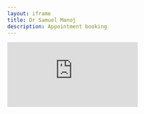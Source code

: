 ```yaml
---
layout: iframe
title: Dr Samuel Manoj
description: Appointment booking
---
```


<p></p>

<iframe src="https://script.google.com/macros/s/AKfycbzH_zAwfp9s1xmJgQdByxmqllAEr8BiBP-a6YDNAUXygbsgJ1cTymsSFFW_i985OH-Ucg/exec" frameborder="0" allowfullscreen></iframe>

<script>
var docId = urlParam() || "1";

if (docId == "2"){
$('#project_title').text("Dr Shalima Pinnamaneni")
$('p').html("Book appointment with <a href='https://orthosam.com/shalima/#about'>Dr Shalima Pinnamaneni</a> <small>M.D General Medicine</small>:");
} else {
$('p').html("Book appointment with <a href='https://orthosam.com/samuel/#about'>Dr Samuel Manoj Ch</a> <small>M.S Orthopaedics(Manipal)</small>:");
}
function urlParam(){
var url = new URL(window.location.href);
var param = url.searchParams.toString().slice(0, -1);
return param;
}

function otherSignedInStuff(googleUser){}

</script>
